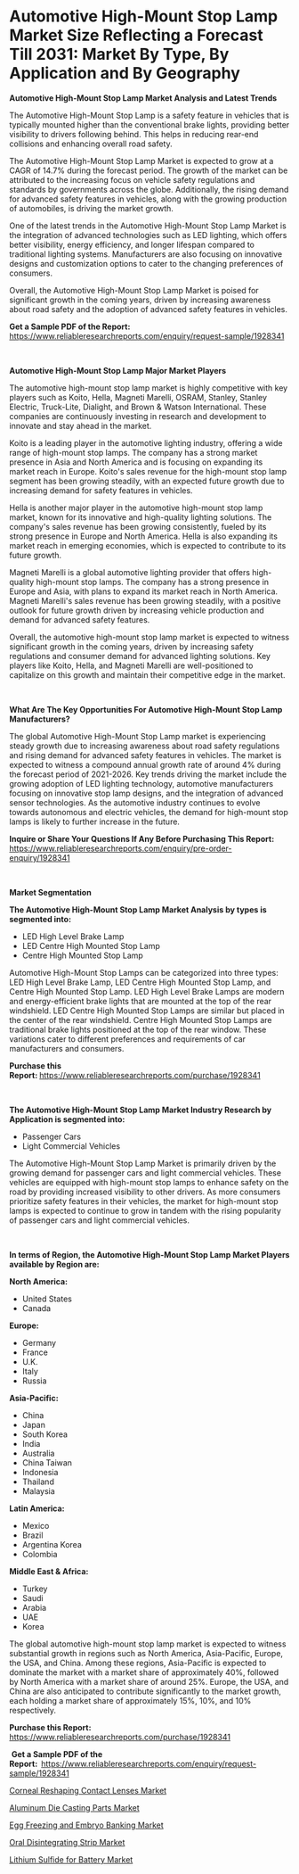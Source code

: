 <p><h1>Automotive High-Mount Stop Lamp Market Size Reflecting a Forecast Till 2031: Market By Type, By Application and By Geography</h1></p><p><strong>Automotive High-Mount Stop Lamp Market Analysis and Latest Trends</strong></p>
<p><p>The Automotive High-Mount Stop Lamp is a safety feature in vehicles that is typically mounted higher than the conventional brake lights, providing better visibility to drivers following behind. This helps in reducing rear-end collisions and enhancing overall road safety.</p><p>The Automotive High-Mount Stop Lamp Market is expected to grow at a CAGR of 14.7% during the forecast period. The growth of the market can be attributed to the increasing focus on vehicle safety regulations and standards by governments across the globe. Additionally, the rising demand for advanced safety features in vehicles, along with the growing production of automobiles, is driving the market growth.</p><p>One of the latest trends in the Automotive High-Mount Stop Lamp Market is the integration of advanced technologies such as LED lighting, which offers better visibility, energy efficiency, and longer lifespan compared to traditional lighting systems. Manufacturers are also focusing on innovative designs and customization options to cater to the changing preferences of consumers.</p><p>Overall, the Automotive High-Mount Stop Lamp Market is poised for significant growth in the coming years, driven by increasing awareness about road safety and the adoption of advanced safety features in vehicles.</p></p>
<p><strong>Get a Sample PDF of the Report:&nbsp;</strong> <a href="https://www.reliableresearchreports.com/enquiry/request-sample/1928341">https://www.reliableresearchreports.com/enquiry/request-sample/1928341</a></p>
<p>&nbsp;</p>
<p><strong>Automotive High-Mount Stop Lamp Major Market Players</strong></p>
<p><p>The automotive high-mount stop lamp market is highly competitive with key players such as Koito, Hella, Magneti Marelli, OSRAM, Stanley, Stanley Electric, Truck-Lite, Dialight, and Brown & Watson International. These companies are continuously investing in research and development to innovate and stay ahead in the market.</p><p>Koito is a leading player in the automotive lighting industry, offering a wide range of high-mount stop lamps. The company has a strong market presence in Asia and North America and is focusing on expanding its market reach in Europe. Koito's sales revenue for the high-mount stop lamp segment has been growing steadily, with an expected future growth due to increasing demand for safety features in vehicles.</p><p>Hella is another major player in the automotive high-mount stop lamp market, known for its innovative and high-quality lighting solutions. The company's sales revenue has been growing consistently, fueled by its strong presence in Europe and North America. Hella is also expanding its market reach in emerging economies, which is expected to contribute to its future growth.</p><p>Magneti Marelli is a global automotive lighting provider that offers high-quality high-mount stop lamps. The company has a strong presence in Europe and Asia, with plans to expand its market reach in North America. Magneti Marelli's sales revenue has been growing steadily, with a positive outlook for future growth driven by increasing vehicle production and demand for advanced safety features.</p><p>Overall, the automotive high-mount stop lamp market is expected to witness significant growth in the coming years, driven by increasing safety regulations and consumer demand for advanced lighting solutions. Key players like Koito, Hella, and Magneti Marelli are well-positioned to capitalize on this growth and maintain their competitive edge in the market.</p></p>
<p>&nbsp;</p>
<p><strong>What Are The Key Opportunities For Automotive High-Mount Stop Lamp Manufacturers?</strong></p>
<p><p>The global Automotive High-Mount Stop Lamp market is experiencing steady growth due to increasing awareness about road safety regulations and rising demand for advanced safety features in vehicles. The market is expected to witness a compound annual growth rate of around 4% during the forecast period of 2021-2026. Key trends driving the market include the growing adoption of LED lighting technology, automotive manufacturers focusing on innovative stop lamp designs, and the integration of advanced sensor technologies. As the automotive industry continues to evolve towards autonomous and electric vehicles, the demand for high-mount stop lamps is likely to further increase in the future.</p></p>
<p><strong>Inquire or Share Your Questions If Any Before Purchasing This Report:</strong> <a href="https://www.reliableresearchreports.com/enquiry/pre-order-enquiry/1928341">https://www.reliableresearchreports.com/enquiry/pre-order-enquiry/1928341</a></p>
<p>&nbsp;</p>
<p><strong>Market Segmentation</strong></p>
<p><strong>The Automotive High-Mount Stop Lamp Market Analysis by types is segmented into:</strong></p>
<p><ul><li>LED High Level Brake Lamp</li><li>LED Centre High Mounted Stop Lamp</li><li>Centre High Mounted Stop Lamp</li></ul></p>
<p><p>Automotive High-Mount Stop Lamps can be categorized into three types: LED High Level Brake Lamp, LED Centre High Mounted Stop Lamp, and Centre High Mounted Stop Lamp. LED High Level Brake Lamps are modern and energy-efficient brake lights that are mounted at the top of the rear windshield. LED Centre High Mounted Stop Lamps are similar but placed in the center of the rear windshield. Centre High Mounted Stop Lamps are traditional brake lights positioned at the top of the rear window. These variations cater to different preferences and requirements of car manufacturers and consumers.</p></p>
<p><strong>Purchase this Report:&nbsp;</strong><a href="https://www.reliableresearchreports.com/purchase/1928341">https://www.reliableresearchreports.com/purchase/1928341</a></p>
<p>&nbsp;</p>
<p><strong>The Automotive High-Mount Stop Lamp Market Industry Research by Application is segmented into:</strong></p>
<p><ul><li>Passenger Cars</li><li>Light Commercial Vehicles</li></ul></p>
<p><p>The Automotive High-Mount Stop Lamp Market is primarily driven by the growing demand for passenger cars and light commercial vehicles. These vehicles are equipped with high-mount stop lamps to enhance safety on the road by providing increased visibility to other drivers. As more consumers prioritize safety features in their vehicles, the market for high-mount stop lamps is expected to continue to grow in tandem with the rising popularity of passenger cars and light commercial vehicles.</p></p>
<p>&nbsp;</p>
<p><strong>In terms of Region, the Automotive High-Mount Stop Lamp Market Players available by Region are:</strong></p>
<p>
    <p> <strong> North America: </strong>
        <ul>
            <li>United States</li>
            <li>Canada</li>
        </ul>
        </p> 
    <p> <strong> Europe: </strong>
        <ul>
            <li>Germany</li>
            <li>France</li>
            <li>U.K.</li>
            <li>Italy</li>
            <li>Russia</li>
        </ul>
        </p> 
    <p> <strong> Asia-Pacific: </strong>
        <ul>
            <li>China</li>
            <li>Japan</li>
            <li>South Korea</li>
            <li>India</li>
            <li>Australia</li>
            <li>China Taiwan</li>
            <li>Indonesia</li>
            <li>Thailand</li>
            <li>Malaysia</li>
        </ul>
        </p> 
    <p> <strong> Latin America: </strong>
        <ul>
            <li>Mexico</li>
            <li>Brazil</li>
            <li>Argentina Korea</li>
            <li>Colombia</li>
        </ul>
        </p> 
    <p> <strong> Middle East & Africa: </strong>
        <ul>
            <li>Turkey</li>
            <li>Saudi</li>
            <li>Arabia</li>
            <li>UAE</li>
            <li>Korea</li>
        </ul>
    </p>
    </p>
<p><p>The global automotive high-mount stop lamp market is expected to witness substantial growth in regions such as North America, Asia-Pacific, Europe, the USA, and China. Among these regions, Asia-Pacific is expected to dominate the market with a market share of approximately 40%, followed by North America with a market share of around 25%. Europe, the USA, and China are also anticipated to contribute significantly to the market growth, each holding a market share of approximately 15%, 10%, and 10% respectively.</p></p>
<p><strong>Purchase this Report: </strong><a href="https://www.reliableresearchreports.com/purchase/1928341">https://www.reliableresearchreports.com/purchase/1928341</a></p>
<p>&nbsp;<strong>Get a Sample PDF of the Report:&nbsp;&nbsp;</strong><a href="https://www.reliableresearchreports.com/enquiry/request-sample/1928341">https://www.reliableresearchreports.com/enquiry/request-sample/1928341</a></p>
<p><strong></strong></p>
<p><p><a href="https://view.publitas.com/reportprime-1/corneal-reshaping-contact-lenses-market-dynamics-2024-2031-also-about-its-market-trends-projections-and-opportunities/">Corneal Reshaping Contact Lenses Market</a></p><p><a href="https://view.publitas.com/reportprime-1/aluminum-die-casting-parts-market-research-report-provides-critical-insights-that-can-help-shape-business-development-and-investment-strategies/">Aluminum Die Casting Parts Market</a></p><p><a href="https://rainy-horn-d69.notion.site/Egg-Freezing-and-Embryo-Banking-Market-Size-Market-Trends-and-Growth-Outlook-forecasted-for-period-29cc4a686bee4262873da9b6b77e1f50">Egg Freezing and Embryo Banking Market</a></p><p><a href="https://woozy-pyroraptor-a1f.notion.site/Global-Oral-Disintegrating-Strip-Market-Size-and-Market-Trends-Insights-and-Projections-from-2024-t-66e6ba8b4bd049bea0ca6d894459925c">Oral Disintegrating Strip Market</a></p><p><a href="https://rainy-horn-d69.notion.site/Lithium-Sulfide-for-Battery-Market-Offers-Provide-Insightful-Data-for-the-Time-Period-from-2024-to-2-9336ba52808f4b018339665fa2b417e2">Lithium Sulfide for Battery Market</a></p></p>